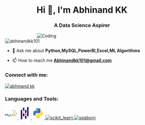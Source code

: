 
<h1 align="center">Hi 👋, I'm Abhinand KK</h1>
<h3 align="center">A Data Science Aspirer</h3>
<img align="right" alt="Coding" width="400" src="https://miro.medium.com/v2/resize:fit:2800/0*hpyUPaBF9V3Mb5T6.gif">


<p align="left"> <img src="https://komarev.com/ghpvc/?username=abhinandkk101&label=Profile%20views&color=0e75b6&style=flat" alt="abhinandkk101" /> </p>

- 💬 Ask me about **Python,MySQL,PowerBI,Excel,ML Algorithms**

- 📫 How to reach me **Abhinandkk101@gmail.com**

<h3 align="left">Connect with me:</h3>
<p align="left">
<a href="https://linkedin.com/in/abhinandkk101" target="blank"><img align="center" src="https://raw.githubusercontent.com/rahuldkjain/github-profile-readme-generator/master/src/images/icons/Social/linked-in-alt.svg" alt="abhinand kk" height="30" width="40" /></a>
</p>

<h3 align="left">Languages and Tools:</h3>
<p align="left"> <a href="https://www.mysql.com/" target="_blank" rel="noreferrer"> <img src="https://raw.githubusercontent.com/devicons/devicon/master/icons/mysql/mysql-original-wordmark.svg" alt="mysql" width="40" height="40"/> </a> <a href="https://pandas.pydata.org/" target="_blank" rel="noreferrer"> <img src="https://raw.githubusercontent.com/devicons/devicon/2ae2a900d2f041da66e950e4d48052658d850630/icons/pandas/pandas-original.svg" alt="pandas" width="40" height="40"/> </a> <a href="https://www.python.org" target="_blank" rel="noreferrer"> <img src="https://raw.githubusercontent.com/devicons/devicon/master/icons/python/python-original.svg" alt="python" width="40" height="40"/> </a> <a href="https://scikit-learn.org/" target="_blank" rel="noreferrer"> <img src="https://upload.wikimedia.org/wikipedia/commons/0/05/Scikit_learn_logo_small.svg" alt="scikit_learn" width="40" height="40"/> </a> <a href="https://seaborn.pydata.org/" target="_blank" rel="noreferrer"> <img src="https://seaborn.pydata.org/_images/logo-mark-lightbg.svg" alt="seaborn" width="40" height="40"/> </a> </p>




